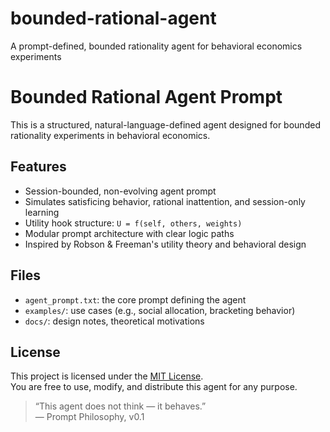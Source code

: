 # bounded-rational-agent
A prompt-defined, bounded rationality agent for behavioral economics experiments
# Bounded Rational Agent Prompt

This is a structured, natural-language-defined agent designed for bounded rationality experiments in behavioral economics.

## Features

- Session-bounded, non-evolving agent prompt
- Simulates satisficing behavior, rational inattention, and session-only learning
- Utility hook structure: `U = f(self, others, weights)`
- Modular prompt architecture with clear logic paths
- Inspired by Robson & Freeman's utility theory and behavioral design

## Files

- `agent_prompt.txt`: the core prompt defining the agent
- `examples/`: use cases (e.g., social allocation, bracketing behavior)
- `docs/`: design notes, theoretical motivations

## License

This project is licensed under the [MIT License](LICENSE).  
You are free to use, modify, and distribute this agent for any purpose.

> “This agent does not think — it behaves.”  
> — Prompt Philosophy, v0.1
